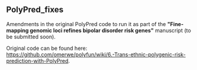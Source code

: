 ## PolyPred_fixes

Amendments in the original PolyPred code to run it as part of the **"Fine-mapping genomic loci refines bipolar disorder risk genes"** manuscript (to be submitted soon).

Original code can be found here: https://github.com/omerwe/polyfun/wiki/6.-Trans-ethnic-polygenic-risk-prediction-with-PolyPred.


